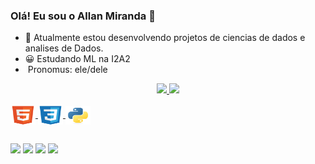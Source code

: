 ### Olá! Eu sou o Allan Miranda 👋

 - 🌱 Atualmente estou desenvolvendo projetos de ciencias de dados e analises de Dados.
 - 😀 Estudando ML na I2A2
 - ​  Pronomus: ele/dele

 <div align="center">
   <a href="https://github.com/HallanMiranda">
   <img height="180em" src="https://github-readme-stats.vercel.app/api?username=AllanMiranda&show_icons=true&theme=dark&include_all_commits=true&count_private=true"/>
   <img height="180em" src="https://github-readme-stats.vercel.app/api/top-langs/?username=AllanMiranda&layout=compact&langs_count=7&theme=dark"/>
 </div>
 <div style="display: inline_block"><br>
   <!-- <img align="center" alt="Allan-Js" height="30" width="40" src="https://raw.githubusercontent.com/devicons/devicon/master/icons/javascript/javascript-plain.svg"> -->
   <!-- <img align="center" alt="Allan-React" height="30" width="40" src="https://raw.githubusercontent.com/devicons/devicon/master/icons/react/react-original.svg"> -->
   <img align="center" alt="Allan-HTML" height="30" width="40" src="https://raw.githubusercontent.com/devicons/devicon/master/icons/html5/html5-original.svg">
   <img align="center" alt="Allan-CSS" height="30" width="40" src="https://raw.githubusercontent.com/devicons/devicon/master/icons/css3/css3-original.svg">
   <img align="center" alt="Allan-Python" height="30" width="40" src="https://raw.githubusercontent.com/devicons/devicon/master/icons/python/python-original.svg">
 </div>

   ##

 <div> 
   <a href="https://instagram.com" target="_blank"><img src="https://img.shields.io/badge/-Instagram-%23E4405F?style=for-the-badge&logo=instagram&logoColor=white" target="_blank"></a>
  	<a href="https://discord.gg/wagxzStdcR" target="_blank"><img src="https://img.shields.io/badge/Discord-7289DA?style=for-the-badge&logo=discord&logoColor=white" target="_blank"></a> 
   <a href = "mailto:hallanmiranda23@gmail.com"><img src="https://img.shields.io/badge/-Gmail-%23333?style=for-the-badge&logo=gmail&logoColor=white" target="_blank"></a>
   <a href="https://www.linkedin.com/in/allan-01-45875016a" target="_blank"><img src="https://img.shields.io/badge/-LinkedIn-%230077B5?style=for-the-badge&logo=linkedin&logoColor=white" target="_blank"></a> 

 </div>
